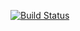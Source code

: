 [![Build Status](https://travis-ci.org/titarenko9110/contacts.svg?branch=master)](https://travis-ci.org/titarenko9110/contacts)
